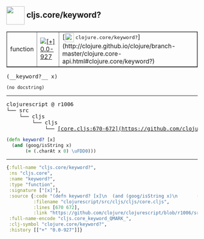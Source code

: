 ## <img width="48px" valign="middle" src="http://i.imgur.com/Hi20huC.png"> cljs.core/keyword?

 <table border="1">
<tr>
<td>function</td>
<td><a href="https://github.com/cljsinfo/api-refs/tree/0.0-927"><img valign="middle" alt="[+] 0.0-927" src="https://img.shields.io/badge/+-0.0--927-lightgrey.svg"></a> </td>
<td>
[<img height="24px" valign="middle" src="http://i.imgur.com/1GjPKvB.png"> <samp>clojure.core/keyword?</samp>](http://clojure.github.io/clojure/branch-master/clojure.core-api.html#clojure.core/keyword?)
</td>
</tr>
</table>

 <samp>
(__keyword?__ x)<br>
</samp>

```
(no docstring)
```

---

 <pre>
clojurescript @ r1006
└── src
    └── cljs
        └── cljs
            └── <ins>[core.cljs:670-672](https://github.com/clojure/clojurescript/blob/r1006/src/cljs/cljs/core.cljs#L670-L672)</ins>
</pre>

```clj
(defn keyword? [x]
  (and (goog/isString x)
       (= (.charAt x 0) \uFDD0)))
```


---

```clj
{:full-name "cljs.core/keyword?",
 :ns "cljs.core",
 :name "keyword?",
 :type "function",
 :signature ["[x]"],
 :source {:code "(defn keyword? [x]\n  (and (goog/isString x)\n       (= (.charAt x 0) \\uFDD0)))",
          :filename "clojurescript/src/cljs/cljs/core.cljs",
          :lines [670 672],
          :link "https://github.com/clojure/clojurescript/blob/r1006/src/cljs/cljs/core.cljs#L670-L672"},
 :full-name-encode "cljs.core_keyword_QMARK_",
 :clj-symbol "clojure.core/keyword?",
 :history [["+" "0.0-927"]]}

```
